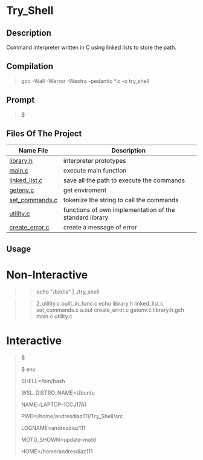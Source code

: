 # Try_Shell

## Description
Command interpreter written in C using linked lists to store the path.

## Compilation 

> gcc -Wall -Werror -Wextra -pedantic *.c -o try_shell

## Prompt

> $

## Files Of The Project

Name File | Description
------------- | -------------
[library.h](./src/library.h) | interpreter prototypes
[main.c](./src/main.c)    | execute main function
[linked_list.c](./src/linked_list.c) | save all the path to execute the commands
[getenv.c](./src/getenv.c) | get enviroment
[set_commands.c](./src/set_commands.c) | tokenize the string to call the commands
[utility.c](./src/utility.c) | functions of own implementation of the standard library
[create_error.c](./src/create_error.c)| create a message of error

## Usage

# Non-Interactive
> > echo "/bin/ls" | ./try_shell

> > 2_utility.c  built_in_func.c  echo      library.h      linked_list.c  set_commands.c
a.out        create_error.c   getenv.c  library.h.gch  main.c         utility.c

# Interactive
>$
>
>$ env
>
>SHELL=/bin/bash
>
>WSL_DISTRO_NAME=Ubuntu
>
>NAME=LAPTOP-1CCJ17A1
>
>PWD=/home/andresdiaz111/Try_Shell/src
>
>LOGNAME=andresdiaz111
>
>MOTD_SHOWN=update-motd
>
>HOME=/home/andresdiaz111
